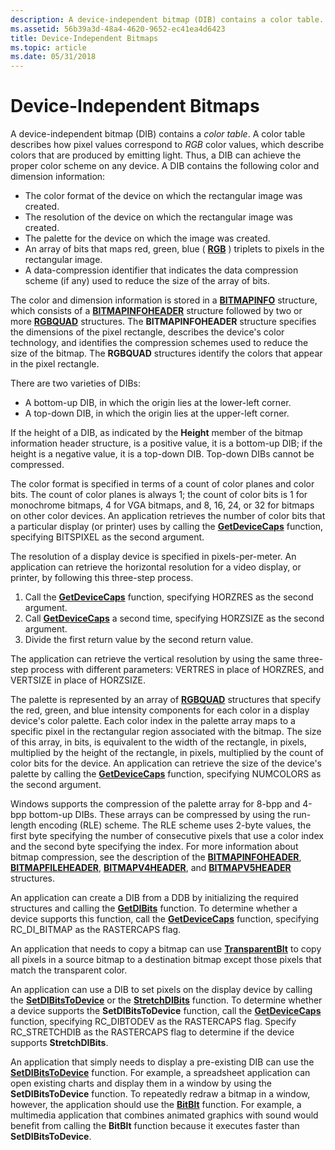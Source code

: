 ```yaml
---
description: A device-independent bitmap (DIB) contains a color table.
ms.assetid: 56b39a3d-48a4-4620-9652-ec41ea4d6423
title: Device-Independent Bitmaps
ms.topic: article
ms.date: 05/31/2018
---
```


# Device-Independent Bitmaps

A device-independent bitmap (DIB) contains a *color table*. A color table describes how pixel values correspond to *RGB* color values, which describe colors that are produced by emitting light. Thus, a DIB can achieve the proper color scheme on any device. A DIB contains the following color and dimension information:

-   The color format of the device on which the rectangular image was created.
-   The resolution of the device on which the rectangular image was created.
-   The palette for the device on which the image was created.
-   An array of bits that maps red, green, blue ( [**RGB**](/windows/desktop/api/Wingdi/nf-wingdi-rgb) ) triplets to pixels in the rectangular image.
-   A data-compression identifier that indicates the data compression scheme (if any) used to reduce the size of the array of bits.

The color and dimension information is stored in a [**BITMAPINFO**](/windows/win32/api/wingdi/ns-wingdi-bitmapinfo) structure, which consists of a [**BITMAPINFOHEADER**](/windows/desktop/api/wingdi/ns-wingdi-bitmapinfoheader) structure followed by two or more [**RGBQUAD**](/windows/win32/api/wingdi/ns-wingdi-rgbquad) structures. The **BITMAPINFOHEADER** structure specifies the dimensions of the pixel rectangle, describes the device's color technology, and identifies the compression schemes used to reduce the size of the bitmap. The **RGBQUAD** structures identify the colors that appear in the pixel rectangle.

There are two varieties of DIBs:

-   A bottom-up DIB, in which the origin lies at the lower-left corner.
-   A top-down DIB, in which the origin lies at the upper-left corner.

If the height of a DIB, as indicated by the **Height** member of the bitmap information header structure, is a positive value, it is a bottom-up DIB; if the height is a negative value, it is a top-down DIB. Top-down DIBs cannot be compressed.

The color format is specified in terms of a count of color planes and color bits. The count of color planes is always 1; the count of color bits is 1 for monochrome bitmaps, 4 for VGA bitmaps, and 8, 16, 24, or 32 for bitmaps on other color devices. An application retrieves the number of color bits that a particular display (or printer) uses by calling the [**GetDeviceCaps**](/windows/desktop/api/Wingdi/nf-wingdi-getdevicecaps) function, specifying BITSPIXEL as the second argument.

The resolution of a display device is specified in pixels-per-meter. An application can retrieve the horizontal resolution for a video display, or printer, by following this three-step process.

1.  Call the [**GetDeviceCaps**](/windows/desktop/api/Wingdi/nf-wingdi-getdevicecaps) function, specifying HORZRES as the second argument.
2.  Call [**GetDeviceCaps**](/windows/desktop/api/Wingdi/nf-wingdi-getdevicecaps) a second time, specifying HORZSIZE as the second argument.
3.  Divide the first return value by the second return value.

The application can retrieve the vertical resolution by using the same three-step process with different parameters: VERTRES in place of HORZRES, and VERTSIZE in place of HORZSIZE.

The palette is represented by an array of [**RGBQUAD**](/windows/win32/api/wingdi/ns-wingdi-rgbquad) structures that specify the red, green, and blue intensity components for each color in a display device's color palette. Each color index in the palette array maps to a specific pixel in the rectangular region associated with the bitmap. The size of this array, in bits, is equivalent to the width of the rectangle, in pixels, multiplied by the height of the rectangle, in pixels, multiplied by the count of color bits for the device. An application can retrieve the size of the device's palette by calling the [**GetDeviceCaps**](/windows/desktop/api/Wingdi/nf-wingdi-getdevicecaps) function, specifying NUMCOLORS as the second argument.

Windows supports the compression of the palette array for 8-bpp and 4-bpp bottom-up DIBs. These arrays can be compressed by using the run-length encoding (RLE) scheme. The RLE scheme uses 2-byte values, the first byte specifying the number of consecutive pixels that use a color index and the second byte specifying the index. For more information about bitmap compression, see the description of the [**BITMAPINFOHEADER**](/windows/desktop/api/wingdi/ns-wingdi-bitmapinfoheader), [**BITMAPFILEHEADER**](/windows/win32/api/wingdi/ns-wingdi-bitmapfileheader), [**BITMAPV4HEADER**](/windows/desktop/api/Wingdi/ns-wingdi-bitmapv4header), and [**BITMAPV5HEADER**](/windows/desktop/api/Wingdi/ns-wingdi-bitmapv5header) structures.

An application can create a DIB from a DDB by initializing the required structures and calling the [**GetDIBits**](/windows/desktop/api/Wingdi/nf-wingdi-getdibits) function. To determine whether a device supports this function, call the [**GetDeviceCaps**](/windows/desktop/api/Wingdi/nf-wingdi-getdevicecaps) function, specifying RC\_DI\_BITMAP as the RASTERCAPS flag.

An application that needs to copy a bitmap can use [**TransparentBlt**](/windows/desktop/api/WinGdi/nf-wingdi-transparentblt) to copy all pixels in a source bitmap to a destination bitmap except those pixels that match the transparent color.

An application can use a DIB to set pixels on the display device by calling the [**SetDIBitsToDevice**](/windows/desktop/api/Wingdi/nf-wingdi-setdibitstodevice) or the [**StretchDIBits**](/windows/desktop/api/Wingdi/nf-wingdi-stretchdibits) function. To determine whether a device supports the **SetDIBitsToDevice** function, call the [**GetDeviceCaps**](/windows/desktop/api/Wingdi/nf-wingdi-getdevicecaps) function, specifying RC\_DIBTODEV as the RASTERCAPS flag. Specify RC\_STRETCHDIB as the RASTERCAPS flag to determine if the device supports **StretchDIBits**.

An application that simply needs to display a pre-existing DIB can use the [**SetDIBitsToDevice**](/windows/desktop/api/Wingdi/nf-wingdi-setdibitstodevice) function. For example, a spreadsheet application can open existing charts and display them in a window by using the **SetDIBitsToDevice** function. To repeatedly redraw a bitmap in a window, however, the application should use the [**BitBlt**](/windows/desktop/api/Wingdi/nf-wingdi-bitblt) function. For example, a multimedia application that combines animated graphics with sound would benefit from calling the **BitBlt** function because it executes faster than **SetDIBitsToDevice**.

 

 
